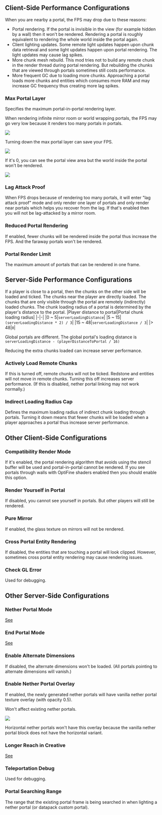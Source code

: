 
## Client-Side Performance Configurations
When you are nearby a portal, the FPS may drop due to these reasons:
* Portal rendering. If the portal is invisible in the view (for example hidden by a wall) then it won't be rendered. Rendering a portal is roughly equivalent to rendering the whole world inside the portal again.
* Client lighting updates. Some remote light updates happen upon chunk data retrieval and some light updates happen upon portal rendering. The light updates may cause lag spikes.
* More chunk mesh rebuild. This mod tries not to build any remote chunk in the render thread during portal rendering. But rebuilding the chunks that are viewed through portals sometimes still costs performance.
* More frequent GC due to loading more chunks. Approaching a portal loads more chunks and entities which consumes more RAM and may increase GC frequency thus creating more lag spikes.

### Max Portal Layer
Specifies the maximum portal-in-portal rendering layer.

When rendering infinite mirror room or world wrapping portals, the FPS may go very low because it renders too many portals in portals.

![](https://i.ibb.co/4FFQdtd/Untitled3.png)

Turning down the max portal layer can save your FPS.

![](https://i.ibb.co/MCLrYZt/Untitled4.png)

If it's 0, you can see the portal view area but the world inside the portal won't be rendered.

![](https://media.discordapp.net/attachments/671895772265971712/748076779641634896/2020-08-26_15.09.41.png?width=1174&height=612)

### Lag Attack Proof
When FPS drops because of rendering too many portals, it will enter "lag attack proof" mode and only render one layer of portals and only render near portals which helps you recover from the lag. If that's enabled then you will not be lag-attacked by a mirror room.

### Reduced Portal Rendering
If enabled, fewer chunks will be rendered inside the portal thus increase the FPS. And the faraway portals won't be rendered.

### Portal Render Limit
The maximum amount of portals that can be rendered in one frame.

## Server-Side Performance Configurations

If a player is close to a portal, then the chunks on the other side will be loaded and ticked.
The chunks near the player are directly loaded.
The chunks that are only visible through the portal are remotely (indirectly) loaded chunks.
The chunk loading radius of a portal is determined by the player's distance to the portal.
|Player distance to portal|Portal chunk loading radius|
|-|-|
|0 ~ 5|`serverLoadingDistance`|
|5 ~ 15|`(serverLoadingDistance * 2) / 3`|
|15 ~ 48|`serverLoadingDistance / 3`|
|> 48|`0`|

Global portals are different. The global portal's loading distance is `serverLoadingDistance - (playerDistanceToPortal / 16)`

Reducing the extra chunks loaded can increase server performance.

### Actively Load Remote Chunks

If this is turned off, remote chunks will not be ticked.
Redstone and entities will not move in remote chunks.
Turning this off increases server performance.
(If this is disabled, nether portal linking may not work normally.)

### Indirect Loading Radius Cap
Defines the maximum loading radius of indirect chunk loading through portals. Turning it down means that fewer chunks will be loaded when a player approaches a portal thus increase server performance.


## Other Client-Side Configurations
### Compatibility Render Mode
If it's enabled, the portal rendering algorithm that avoids using the stencil buffer will be used and portal-in-portal cannot be rendered. If you see portals through walls with OptiFine shaders enabled then you should enable this option.

### Render Yourself in Portal
If disabled, you cannot see yourself in portals. But other players will still be rendered.

### Pure Mirror
If enabled, the glass texture on mirrors will not be rendered.

### Cross Portal Entity Rendering
If disabled, the entities that are touching a portal will look clipped. However, sometimes cross portal entity rendering may cause rendering issues.

### Check GL Error
Used for debugging.

## Other Server-Side Configurations

### Nether Portal Mode
[See](https://github.com/qouteall/ImmersivePortalsMod/wiki/Portals#nether-portals)

### End Portal Mode
[See](https://github.com/qouteall/ImmersivePortalsMod/wiki/Portals#end-portals)

### Enable Alternate Dimensions
If disabled, the alternate dimensions won't be loaded. (All portals pointing to alternate dimensions will vanish.)

### Enable Nether Portal Overlay
If enabled, the newly generated nether portals will have vanilla nether portal texture overlay (with opacity 0.5).

Won't affect existing nether portals.

![](https://i.ibb.co/PGgkwFc/2021-01-06-21-39-35.png)

Horizontal nether portals won't have this overlay because the vanilla nether portal block does not have the horizontal variant.

### Longer Reach in Creative
[See](https://github.com/qouteall/ImmersivePortalsMod/wiki/Miscellaneous#hand-reach-tweak)

### Teleportation Debug
Used for debugging.

### Portal Searching Range
The range that the existing portal frame is being searched in when lighting a nether portal (or datapack custom portal).

